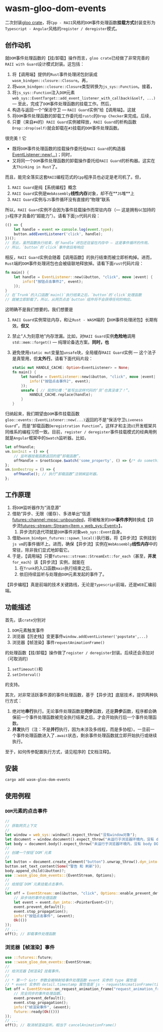 # wasm-gloo-dom-events

二次封装[gloo crate](https://docs.rs/gloo/latest/gloo/index.html)，将`Cpp - RAII`风格的`DOM`事件处理函数**挂载方式**封装变形为`Typescript - Angular`风格的`register / deregister`模式。

## 创作动机

就`DOM`事件处理函数的【挂/卸载】操作而言，`gloo crate`已经做了非常完善的`RAII with Guard`设计模式封装。这包括：

1. 将【调用端】提供的`Rust`事件处理闭包封装成`wasm_bindgen::closure::Closure`。再，
2. 将`wasm_bindgen::closure::Closure`类型转换为`js_sys::Function`。接着，
3. 将`js_sys::Function`注入`DOM`元素`web_sys::EventTarget::add_event_listener_with_callback(&self, ...)` — 至此，完成了`DOM`事件处理函数的挂载工作。然后，
4. 构造与返回一个“保活守卫 — `RAII Guard`实例”给【调用端】。这就
5. 将`DOM`事件处理函数的卸载工作委托给`rustc`的`Drop Checker`来完成。后续，
6. 只要（来自`#4`的）`RAII Guard`实例被释放，`RAII Guard`的析构函数`Drop::drop(self)`就会卸载在`#3`挂载的`DOM`事件处理函数。

很完美！它

* 既将`DOM`事件处理函数的挂载操作委托给`RAII Guard`的构造器[EventListener::new(...)](https://docs.rs/gloo/latest/gloo/events/struct.EventListener.html#method.new)；同时，
* 又将同一个`DOM`事件处理函数的卸载操作委托给`RAII Guard`的析构器。这实在太`Thinking in Rust`了。

而且，能完全落实这套`RAII`编程范式的`Cpp`程序员也必定是老司机了。但，

1. `RAII Guard`是纯【系统编程】概念
2. `RAII Guard`实例是`WebAssembly`**线性内存**对象，却不在**`JS`堆**上
3. `RAII Guard`实例与`JS`事件循环没有直接的“物理”联系

所以，`RAII Guard`实例不会因为事件挂载操作而常驻内存（— 这是拥有`GC`加持的`js`程序才具备的“超能力”）。请看下面`js`代码片段：

```javascript
(() => {
    let handle = event => console.log(event.type);
    button.addEventListener('click', handle);
})();
// 至此，虽然函数执行结束，但`handle`闭包还驻留在内存中 — 这是事件循环的作用。
// 所以，`button`的`click`事件依旧有响应
```

相反，`RAII Guard`实例会随着【调用函数】的执行结束而被立即析构掉。进而，`Rust`端的`DOM`事件处理闭包也会被级联地释放掉。请看下面`rust`代码片段：

```rust
fn main() {
    let handle = EventListener::new(&button, "click", move |event| {
        info!("按钮点击事件2", event);
    });
}
// 在`Trunk`的入口函数`main()`执行结束之后，`button`的`click`处理函数
// 就被立即卸载了。所以，从网页点击`button`组件将不会获得任何的响应。
```

这明确不是我们想要的。我们想要是

1. `RAII Guard`实例常驻内存，和让`Rust - WASM`端的【`DOM`事件处理闭包】长期有效。**但又**
2. 禁止“人为刻意地”内存泄漏。比如，对`RAII Guard`实例**危险地**调用`std::mem::forget()` — 纯理论备选方案。**同时，也**
3. 避免使用`static mut`变量加`unsafe`块，全局缓存`RAII Guard`实例 — 这个法子是真管用，但**太外行**。请看下面代码片段：

    ```rust
    static mut HANDLE_CACHE: Option<EventListener> = None;
    fn main() {
        let handle = EventListener::new(&button, "click", move |event| {
            info!("按钮点击事件2", event);
        });
        unsafe { // 我想吐槽：“能写出这样代码的‘货’也真没谁了！”。
            HANDLE_CACHE.replace(handle);
        }
    }
    ```

归纳起来，我们期望由`DOM`事件挂载函数`gloo::events::EventListener::new(...)`返回的不是“保活守卫`Liveness Guard`”，而是“卸载函数`Deregistration Function`”。这样才和主流`UI`开发框架共同维系的编程习惯一致。目前，`register / deregister`事件挂载模式的经典用例就是`Angular`框架中的`$watch`监听器。比如，

```javascript
let offHandle;
vm.$onInit = () => {
    // 监听器挂载函数返回的是“卸载函数”。
    offHandle = $rootScope.$watch('some_property', () => {/* do something */});
};
vm.$onDestroy = () => {
    offHandle(); // 执行“卸载函数”注销掉监听器。
};
```

## 工作原理

1. 将`DOM`监听器作为“消息源”
2. 借助“异步、无限（缓存）、多进单出”信道[futures::channel::mpsc::unbounded](https://docs.rs/futures/0.3.28/futures/channel/mpsc/fn.unbounded.html)，将被触发的`DOM`**事件序列**转换成【异步流[futures::stream::Stream<Item = web_sys::Event>](https://docs.rs/futures/0.3.28/futures/stream/trait.Stream.html)】。
   1. 异步流的迭代项就是`DOM`事件对象`web_sys::Event`自身。
3. 借助`wasm_bindgen_futures::spawn_local()`执行器，将【异步流】实例挂到`js vm`的事件循环上。进而，确保【异步流】实例在`WebAssembly`**线性内存**中的常驻，除非我们显式地卸载它。
4. 于是，【调用端】只要`futures::stream::StreamExt::for_each`（甚至，**并发**`for_each`）该【异步流】实例，就能在
   1. 在`Trunk`的入口函数`main`执行结束之后，
   2. 依旧持续监听与处理由`DOM`元素发起的事件了。

【异步编程】真是前端的技术关键路线，无论是`Typescript`前端，还是`WEB`汇编前端。

## 功能描述

首先，该`crate`分别对

1. `DOM`元素触发事件
2. 浏览器【历史栈】变更事件`window.addEventListener('popstate',...)`
3. 浏览器【帧渲染】事件`requestAnimationFrame()`

的处理函数【挂/卸载】操作做了`register / deregister`封装。后续还会添加对（可取消的）

1. `setTimeout()`和
2. `setInterval()`

的支持。

其次，对非常活跃事件源的事件处理函数，基于【异步流】底层技术，提供两种执行方式：

1. 绝对地**串行**执行。无论事件处理函数是**同步**函数，还是**异步**函数，程序都会确保前一个事件处理函数被完全执行结果之后，才会开始执行后一个事件处理函数。
2. **并发**执行（注：不是**并行**执行，因为未涉及多线程，而是多协程）。一旦前一个事件处理函数进入了`.await`状态，剩余事件处理函数就立即开始执行或继续执行。

至于，如何传参配置执行方式，请见程序的【文档注释】。

## 安装

```shell
cargo add wasm-gloo-dom-events
```

## 使用例程

### `DOM`元素的点击事件

```rust
//
// 获取网页上下文
//
let window = web_sys::window().expect_throw("没有window对象");
let document = window.document().expect_throw("未运行于浏览器环境内，没有 document 全局对象");
let body = document.body().expect_throw("未运行于浏览器环境内，没有 body DOM 结点")?;
//
// 创建一个按钮`DOM`元素
//
let button = document.create_element("button").unwrap_throw().dyn_into::<HtmlButtonElement>().unwrap_throw();
button.set_text_content(Some("警告 和 刷新"));
body.append_child(&button)?;
use ::wasm_gloo_dom_events::{EventStream, Options};
//
// 给按钮`DOM`元素挂载点击事件。
//
let off = EventStream::on(&button, "click", Options::enable_prevent_default(true), |event| async move {
    // 异步块的事件处理函数
    let event = event.dyn_into::<PointerEvent>()?;
    event.prevent_default();
    event.stop_propagation();
    info!("按钮点击事件", &event);
    Ok(())
});
// ...
off(); // 卸载事件处理函数
```

### 浏览器【帧渲染】事件

```rust
use ::futures::future;
use ::wasm_gloo_dom_events::EventStream;
//
// 给浏览器【帧渲染】挂载事件。
//
// * 第一个 &str 参数会被映射给事件处理函数 event 实参的 type 属性值
// * event 实参的 detail.timestamp 属性值是`js - requestAnimationFrame(timestamp => {...})`中的`timestamp`回调函数实参值。
let off = EventStream::on_request_animation_frame("request_animation_frame", true, |event| {
    // 完全同步的事件处理函数。
    event.prevent_default();
    event.stop_propagation();
    info!("帧渲染事件", &event);
    future::ready(Ok(()))
});
// ...
off(); // 取消帧渲染监听。相当于 cancelAnimationFrame()
```
